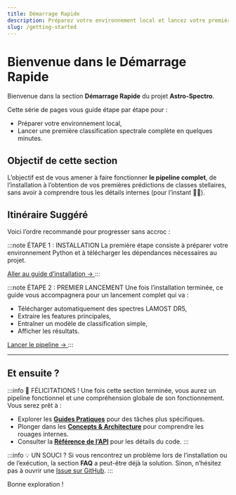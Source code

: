 ```yaml
---
title: Démarrage Rapide
description: Préparez votre environnement local et lancez votre première classification en quelques minutes.
slug: /getting-started
---
```


# Bienvenue dans le Démarrage Rapide

Bienvenue dans la section **Démarrage Rapide** du projet **Astro-Spectro**.

Cette série de pages vous guide étape par étape pour :

- Préparer votre environnement local,
- Lancer une première classification spectrale complète en quelques minutes.

## Objectif de cette section

L’objectif est de vous amener à faire fonctionner **le pipeline complet**, de l’installation à l’obtention de vos premières prédictions de classes stellaires, sans avoir à comprendre tous les détails internes (pour l’instant 🧑‍🚀).

## Itinéraire Suggéré

Voici l’ordre recommandé pour progresser sans accroc :

:::note ÉTAPE 1 : INSTALLATION
La première étape consiste à préparer votre environnement Python et à télécharger les dépendances nécessaires au projet.

<a className="button button--primary button--lg" href="./getting-started/installation">
  Aller au guide d’installation →
</a>
:::

:::note ÉTAPE 2 : PREMIER LANCEMENT
Une fois l’installation terminée, ce guide vous accompagnera pour un lancement complet qui va :

- Télécharger automatiquement des spectres LAMOST DR5,
- Extraire les features principales,
- Entraîner un modèle de classification simple,
- Afficher les résultats.

<a className="button button--primary button--lg" href="./first-run">
  Lancer le pipeline →
</a>
:::

---

## Et ensuite ?

:::info 🎉 FÉLICITATIONS !
Une fois cette section terminée, vous aurez un pipeline fonctionnel et une compréhension globale de son fonctionnement. Vous serez prêt à :

- Explorer les **[Guides Pratiques](../docs/user-guides/)** pour des tâches plus spécifiques.
- Plonger dans les **[Concepts & Architecture](../docs/concepts/)** pour comprendre les rouages internes.
- Consulter la **[Référence de l’API](../docs/api/)** pour les détails du code.
:::

:::info 💡 UN SOUCI ?
Si vous rencontrez un problème lors de l’installation ou de l’exécution, la section **FAQ** a peut-être déjà la solution. Sinon, n’hésitez pas à ouvrir une [Issue sur GitHub](https://github.com/phd-brown/astro-spectro-classification/issues).
:::

Bonne exploration !
